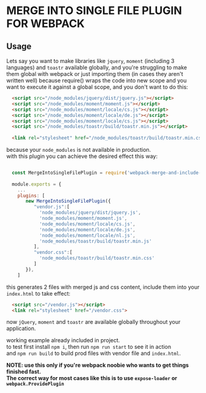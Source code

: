# MERGE INTO SINGLE FILE PLUGIN FOR WEBPACK

## Usage

Lets say you want to make libraries like `jquery`, `moment` (including 3 languages) and `toastr` available globally, and you're struggling to make them global with webpack or just importing them (in cases they aren't written well) because require() wraps the code into new scope and you want to execute it against a global scope, and you don't want to do this:
``` html
  <script src="/node_modules/jquery/dist/jquery.js"></script>
  <script src="/node_modules/moment/moment.js"></script>
  <script src="/node_modules/moment/locale/cs.js"></script>
  <script src="/node_modules/moment/locale/de.js"></script>
  <script src="/node_modules/moment/locale/cs.js"></script>
  <script src="/node_modules/toastr/build/toastr.min.js"></script>
  
  <link rel="stylesheet" href="/node_modules/toastr/build/toastr.min.css">
```
because your `node_modules` is not available in production.
<br/>with this plugin you can achieve the desired effect this way:
``` javascript

  const MergeIntoSingleFilePlugin = require('webpack-merge-and-include-globally');
  
  module.exports = {
    ...
    plugins: [
       new MergeIntoSingleFilePlugin({
          "vendor.js":[
            'node_modules/jquery/dist/jquery.js',
            'node_modules/moment/moment.js',
            'node_modules/moment/locale/cs.js',
            'node_modules/moment/locale/de.js',
            'node_modules/moment/locale/nl.js',
            'node_modules/toastr/build/toastr.min.js'
          ],
          "vendor.css":[
            'node_modules/toastr/build/toastr.min.css'
          ]
       }),
    ]

```
this generates 2 files with merged js and css content, include them into your `index.html` to take effect:
``` html
  <script src="/vendor.js"></script>
  <link rel="stylesheet" href="/vendor.css">
```
now `jQuery`, `moment` and `toastr` are available globally throughout your application.

working example already included in project.
<br/>to test first install `npm i`, then run `npm run start` to see it in action
<br/>and `npm run build` to build prod files with vendor file and `index.html`.

<b>NOTE: use this only if you're webpack noobie who wants to get things finished fast.
<br/>The correct way for most cases like this is to use `expose-loader` or `webpack.ProvidePlugin`</b>
